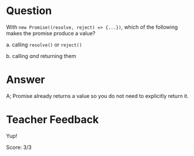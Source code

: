 # Question
With `new Promise((resolve, reject) => {...})`, which of the following makes the promise produce a value?

a. calling `resolve()` or `reject()`

b. calling *and* returning them

# Answer
A; Promise already returns a value so you do not need to explicitly return it.

# Teacher Feedback

Yup!

Score: 3/3